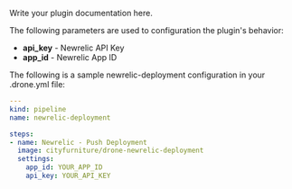 Write your plugin documentation here.

The following parameters are used to configuration the plugin's behavior:

* **api_key** - Newrelic API Key
* **app_id** - Newrelic App ID

The following is a sample newrelic-deployment configuration in your 
.drone.yml file:

```yaml
---
kind: pipeline
name: newrelic-deployment

steps:
- name: Newrelic - Push Deployment
  image: cityfurniture/drone-newrelic-deployment
  settings:
    app_id: YOUR_APP_ID
    api_key: YOUR_API_KEY
```
